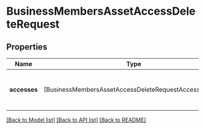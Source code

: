 # BusinessMembersAssetAccessDeleteRequest

## Properties
Name | Type | Description | Notes
------------ | ------------- | ------------- | -------------
**accesses** | [BusinessMembersAssetAccessDeleteRequestAccessesInner] | List of members asset access to be deleted | 

[[Back to Model list]](../README.md#documentation-for-models) [[Back to API list]](../README.md#documentation-for-api-endpoints) [[Back to README]](../README.md)


